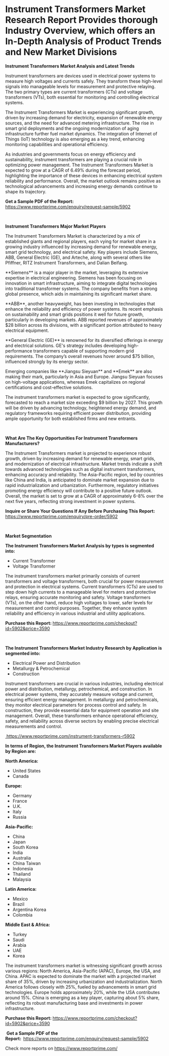 <p><h1>Instrument Transformers Market Research Report Provides thorough Industry Overview, which offers an In-Depth Analysis of Product Trends and New Market Divisions</h1></p><p><strong>Instrument Transformers Market Analysis and Latest Trends</strong></p>
<p><p>Instrument transformers are devices used in electrical power systems to measure high voltages and currents safely. They transform these high-level signals into manageable levels for measurement and protective relaying. The two primary types are current transformers (CTs) and voltage transformers (VTs), both essential for monitoring and controlling electrical systems.</p><p>The Instrument Transformers Market is experiencing significant growth, driven by increasing demand for electricity, expansion of renewable energy sources, and the need for advanced metering infrastructure. The rise in smart grid deployments and the ongoing modernization of aging infrastructure further fuel market dynamics. The integration of Internet of Things (IoT) technology is also emerging as a key trend, enhancing monitoring capabilities and operational efficiency. </p><p>As industries and governments focus on energy efficiency and sustainability, instrument transformers are playing a crucial role in optimizing power management. The Instrument Transformers Market is expected to grow at a CAGR of 6.49% during the forecast period, highlighting the importance of these devices in enhancing electrical system reliability and performance. Overall, the market outlook remains positive as technological advancements and increasing energy demands continue to shape its trajectory.</p></p>
<p><strong>Get a Sample PDF of the Report:&nbsp;</strong> <a href="https://www.reportprime.com/enquiry/request-sample/5902?utm_campaign=3226&utm_medium=2&utm_source=Github&utm_content=ia&utm_term=19032025&utm_id=instrument-transformers">https://www.reportprime.com/enquiry/request-sample/5902</a></p>
<p>&nbsp;</p>
<p><strong>Instrument Transformers Major Market Players</strong></p>
<p><p>The Instrument Transformers Market is characterized by a mix of established giants and regional players, each vying for market share in a growing industry influenced by increasing demand for renewable energy, smart grid technology, and electrical safety. Key players include Siemens, ABB, General Electric (GE), and Arteche, along with several others like Pfiffner, RITZ Instrument Transformers, and Dalian Beifang.</p><p>**Siemens** is a major player in the market, leveraging its extensive expertise in electrical engineering. Siemens has been focusing on innovation in smart infrastructure, aiming to integrate digital technologies into traditional transformer systems. The company benefits from a strong global presence, which aids in maintaining its significant market share.</p><p>**ABB**, another heavyweight, has been investing in technologies that enhance the reliability and efficiency of power systems. Its recent emphasis on sustainability and smart grids positions it well for future growth, particularly in developing markets. ABB reported revenues of approximately $28 billion across its divisions, with a significant portion attributed to heavy electrical equipment.</p><p>**General Electric (GE)** is renowned for its diversified offerings in energy and electrical solutions. GE's strategy includes developing high-performance transformers capable of supporting modern grid requirements. The company’s overall revenues hover around $75 billion, influenced strongly by its energy sector.</p><p>Emerging companies like **Jiangsu Sieyuan** and **Emek** are also making their mark, particularly in Asia and Europe. Jiangsu Sieyuan focuses on high-voltage applications, whereas Emek capitalizes on regional certifications and cost-effective solutions. </p><p>The instrument transformers market is expected to grow significantly, forecasted to reach a market size exceeding $9 billion by 2027. This growth will be driven by advancing technology, heightened energy demand, and regulatory frameworks requiring efficient power distribution, providing ample opportunity for both established firms and new entrants.</p></p>
<p>&nbsp;</p>
<p><strong>What Are The Key Opportunities For Instrument Transformers Manufacturers?</strong></p>
<p><p>The Instrument Transformers market is projected to experience robust growth, driven by increasing demand for renewable energy, smart grids, and modernization of electrical infrastructure. Market trends indicate a shift towards advanced technologies such as digital instrument transformers, enhancing accuracy and reliability. The Asia-Pacific region, led by countries like China and India, is anticipated to dominate market expansion due to rapid industrialization and urbanization. Furthermore, regulatory initiatives promoting energy efficiency will contribute to a positive future outlook. Overall, the market is set to grow at a CAGR of approximately 6-8% over the next five years, reflecting strong investment in power systems.</p></p>
<p><strong>Inquire or Share Your Questions If Any Before Purchasing This Report:</strong> <a href="https://www.reportprime.com/enquiry/pre-order/5902?utm_campaign=3226&utm_medium=2&utm_source=Github&utm_content=ia&utm_term=19032025&utm_id=instrument-transformers">https://www.reportprime.com/enquiry/pre-order/5902</a></p>
<p>&nbsp;</p>
<p><strong>Market Segmentation</strong></p>
<p><strong>The Instrument Transformers Market Analysis by types is segmented into:</strong></p>
<p><ul><li>Current Transformer</li><li>Voltage Transformer</li></ul></p>
<p><p>The instrument transformers market primarily consists of current transformers and voltage transformers, both crucial for power measurement and protection in electrical systems. Current transformers (CTs) are used to step down high currents to a manageable level for meters and protective relays, ensuring accurate monitoring and safety. Voltage transformers (VTs), on the other hand, reduce high voltages to lower, safer levels for measurement and control purposes. Together, they enhance system reliability and efficiency in various industrial and utility applications.</p></p>
<p><strong>Purchase this Report:&nbsp;</strong><a href="https://www.reportprime.com/checkout?id=5902&price=3590&utm_campaign=3226&utm_medium=2&utm_source=Github&utm_content=ia&utm_term=19032025&utm_id=instrument-transformers">https://www.reportprime.com/checkout?id=5902&price=3590</a></p>
<p>&nbsp;</p>
<p><strong>The Instrument Transformers Market Industry Research by Application is segmented into:</strong></p>
<p><ul><li>Electrical Power and Distribution</li><li>Metallurgy & Petrochemical</li><li>Construction</li></ul></p>
<p><p>Instrument transformers are crucial in various industries, including electrical power and distribution, metallurgy, petrochemical, and construction. In electrical power systems, they accurately measure voltage and current, ensuring efficient energy management. In metallurgy and petrochemicals, they monitor electrical parameters for process control and safety. In construction, they provide essential data for equipment operation and site management. Overall, these transformers enhance operational efficiency, safety, and reliability across diverse sectors by enabling precise electrical measurements and control.</p></p>
<p><a href="https://www.reportprime.com/instrument-transformers-r5902?utm_campaign=3226&utm_medium=2&utm_source=Github&utm_content=ia&utm_term=19032025&utm_id=instrument-transformers">&nbsp;https://www.reportprime.com/instrument-transformers-r5902</a></p>
<p><strong>In terms of Region, the Instrument Transformers Market Players available by Region are:</strong></p>
<p>
    <p> <strong> North America: </strong>
        <ul>
            <li>United States</li>
            <li>Canada</li>
        </ul>
        </p> 
    <p> <strong> Europe: </strong>
        <ul>
            <li>Germany</li>
            <li>France</li>
            <li>U.K.</li>
            <li>Italy</li>
            <li>Russia</li>
        </ul>
        </p> 
    <p> <strong> Asia-Pacific: </strong>
        <ul>
            <li>China</li>
            <li>Japan</li>
            <li>South Korea</li>
            <li>India</li>
            <li>Australia</li>
            <li>China Taiwan</li>
            <li>Indonesia</li>
            <li>Thailand</li>
            <li>Malaysia</li>
        </ul>
        </p> 
    <p> <strong> Latin America: </strong>
        <ul>
            <li>Mexico</li>
            <li>Brazil</li>
            <li>Argentina Korea</li>
            <li>Colombia</li>
        </ul>
        </p> 
    <p> <strong> Middle East & Africa: </strong>
        <ul>
            <li>Turkey</li>
            <li>Saudi</li>
            <li>Arabia</li>
            <li>UAE</li>
            <li>Korea</li>
        </ul>
    </p>
    </p>
<p><p>The instrument transformers market is witnessing significant growth across various regions: North America, Asia-Pacific (APAC), Europe, the USA, and China. APAC is expected to dominate the market with a projected market share of 35%, driven by increasing urbanization and industrialization. North America follows closely with 25%, fueled by advancements in smart grid technologies. Europe holds approximately 20%, while the USA contributes around 15%. China is emerging as a key player, capturing about 5% share, reflecting its robust manufacturing base and investments in power infrastructure.</p></p>
<p><strong>Purchase this Report: </strong><a href="https://www.reportprime.com/checkout?id=5902&price=3590&utm_campaign=3226&utm_medium=2&utm_source=Github&utm_content=ia&utm_term=19032025&utm_id=instrument-transformers">https://www.reportprime.com/checkout?id=5902&price=3590</a></p>
<p>&nbsp;<strong>Get a Sample PDF of the Report:&nbsp;&nbsp;</strong><a href="https://www.reportprime.com/enquiry/request-sample/5902?utm_campaign=3226&utm_medium=2&utm_source=Github&utm_content=ia&utm_term=19032025&utm_id=instrument-transformers">https://www.reportprime.com/enquiry/request-sample/5902</a></p>
<p><strong></strong></p>
<p>Check more reports on <a href="https://www.reportprime.com/?utm_campaign=3226&utm_medium=2&utm_source=Github&utm_content=ia&utm_term=19032025&utm_id=instrument-transformers">https://www.reportprime.com/</a></p>